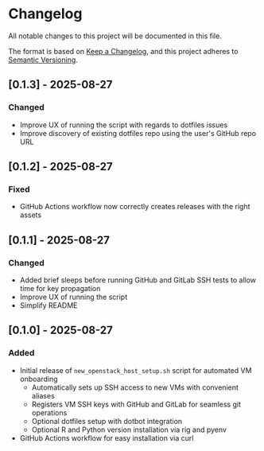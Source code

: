 # Changelog
All notable changes to this project will be documented in this file.

The format is based on [Keep a Changelog](https://keepachangelog.com/en/1.0.0/),
and this project adheres to [Semantic Versioning](https://semver.org/spec/v2.0.0.html).

## [0.1.3] - 2025-08-27
### Changed
- Improve UX of running the script with regards to dotfiles issues
- Improve discovery of existing dotfiles repo using the user's GitHub repo URL

## [0.1.2] - 2025-08-27
### Fixed
- GitHub Actions workflow now correctly creates releases with the right assets

## [0.1.1] - 2025-08-27
### Changed
- Added brief sleeps before running GitHub and GitLab SSH tests to allow time for key propagation
- Improve UX of running the script
- Simplify README

## [0.1.0] - 2025-08-27
### Added
- Initial release of `new_openstack_host_setup.sh` script for automated VM onboarding
    - Automatically sets up SSH access to new VMs with convenient aliases
    - Registers VM SSH keys with GitHub and GitLab for seamless git operations
    - Optional dotfiles setup with dotbot integration
    - Optional R and Python version installation via rig and pyenv
- GitHub Actions workflow for easy installation via curl
